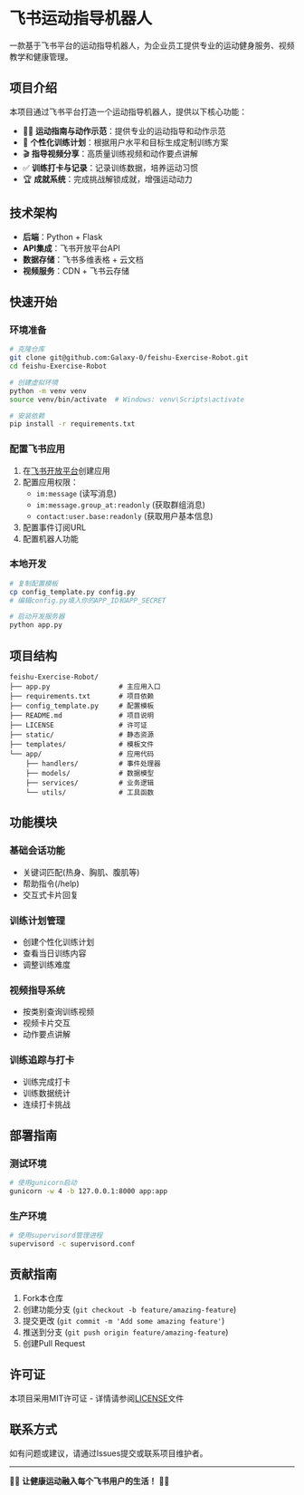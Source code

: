 # 飞书运动指导机器人

一款基于飞书平台的运动指导机器人，为企业员工提供专业的运动健身服务、视频教学和健康管理。

## 项目介绍

本项目通过飞书平台打造一个运动指导机器人，提供以下核心功能：

- 👨‍🏫 **运动指南与动作示范**：提供专业的运动指导和动作示范
- 📅 **个性化训练计划**：根据用户水平和目标生成定制训练方案
- 🎬 **指导视频分享**：高质量训练视频和动作要点讲解
- ✅ **训练打卡与记录**：记录训练数据，培养运动习惯
- 🏆 **成就系统**：完成挑战解锁成就，增强运动动力

## 技术架构

- **后端**：Python + Flask
- **API集成**：飞书开放平台API
- **数据存储**：飞书多维表格 + 云文档
- **视频服务**：CDN + 飞书云存储

## 快速开始

### 环境准备

```bash
# 克隆仓库
git clone git@github.com:Galaxy-0/feishu-Exercise-Robot.git
cd feishu-Exercise-Robot

# 创建虚拟环境
python -m venv venv
source venv/bin/activate  # Windows: venv\Scripts\activate

# 安装依赖
pip install -r requirements.txt
```

### 配置飞书应用

1. 在[飞书开放平台](https://open.feishu.cn/app)创建应用
2. 配置应用权限：
   - `im:message` (读写消息)
   - `im:message.group_at:readonly` (获取群组消息)
   - `contact:user.base:readonly` (获取用户基本信息)
3. 配置事件订阅URL
4. 配置机器人功能

### 本地开发

```bash
# 复制配置模板
cp config_template.py config.py
# 编辑config.py填入你的APP_ID和APP_SECRET

# 启动开发服务器
python app.py
```

## 项目结构

```
feishu-Exercise-Robot/
├── app.py                 # 主应用入口
├── requirements.txt       # 项目依赖
├── config_template.py     # 配置模板
├── README.md              # 项目说明
├── LICENSE                # 许可证
├── static/                # 静态资源
├── templates/             # 模板文件
└── app/                   # 应用代码
    ├── handlers/          # 事件处理器
    ├── models/            # 数据模型
    ├── services/          # 业务逻辑
    └── utils/             # 工具函数
```

## 功能模块

### 基础会话功能
- 关键词匹配(热身、胸肌、腹肌等)
- 帮助指令(/help)
- 交互式卡片回复

### 训练计划管理
- 创建个性化训练计划
- 查看当日训练内容
- 调整训练难度

### 视频指导系统
- 按类别查询训练视频
- 视频卡片交互
- 动作要点讲解

### 训练追踪与打卡
- 训练完成打卡
- 训练数据统计
- 连续打卡挑战

## 部署指南

### 测试环境
```bash
# 使用gunicorn启动
gunicorn -w 4 -b 127.0.0.1:8000 app:app
```

### 生产环境
```bash
# 使用supervisord管理进程
supervisord -c supervisord.conf
```

## 贡献指南

1. Fork本仓库
2. 创建功能分支 (`git checkout -b feature/amazing-feature`)
3. 提交更改 (`git commit -m 'Add some amazing feature'`)
4. 推送到分支 (`git push origin feature/amazing-feature`)
5. 创建Pull Request

## 许可证

本项目采用MIT许可证 - 详情请参阅[LICENSE](LICENSE)文件

## 联系方式

如有问题或建议，请通过Issues提交或联系项目维护者。

---

🏋️‍♀️ **让健康运动融入每个飞书用户的生活！** 🏋️‍♂️ 